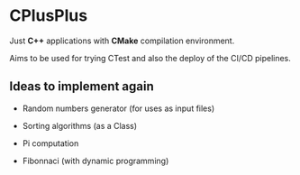 
# CPlusPlus

Just **C++** applications with **CMake** compilation environment.

Aims to be used for trying CTest and also the deploy of the CI/CD pipelines.

## Ideas to implement again

* Random numbers generator (for uses as input files)

* Sorting algorithms (as a Class)

* Pi computation

* Fibonnaci (with dynamic programming)

  

  

